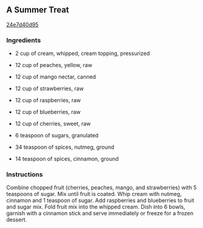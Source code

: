## A Summer Treat

[24e7d40d95](http://www.food.com/recipe/a-summer-treat-36228)

### Ingredients

 - 2 cup of cream, whipped, cream topping, pressurized

 - 12 cup of peaches, yellow, raw

 - 12 cup of mango nectar, canned

 - 12 cup of strawberries, raw

 - 12 cup of raspberries, raw

 - 12 cup of blueberries, raw

 - 12 cup of cherries, sweet, raw

 - 6 teaspoon of sugars, granulated

 - 34 teaspoon of spices, nutmeg, ground

 - 14 teaspoon of spices, cinnamon, ground

### Instructions

Combine chopped fruit (cherries, peaches, mango, and strawberries) with 5 teaspoons of sugar. Mix until fruit is coated. Whip cream with nutmeg, cinnamon and 1 teaspoon of sugar. Add raspberries and blueberries to fruit and sugar mix. Fold fruit mix into the whipped cream. Dish into 6 bowls, garnish with a cinnamon stick and serve immediately or freeze for a frozen dessert.